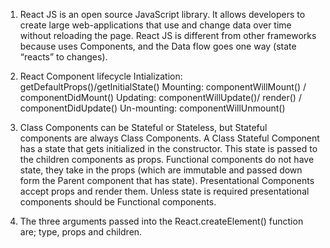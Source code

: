 
1.	React JS is an open source JavaScript library. It allows developers to create large web-applications that use and change data over time without reloading the page. React JS is different from other frameworks because uses Components, and the Data flow goes one way (state “reacts” to changes). 

2.	 React Component lifecycle
Intialization: getDefaultProps()/getInitialState()
Mounting: componentWillMount()  / componentDidMount()
Updating: componentWillUpdate()/ render() / componentDidUpdate()
Un-mounting: componentWillUnmount()


3.	Class Components can be Stateful or Stateless, but Stateful components are always Class Components. A Class Stateful Component has a state that gets initialized in the constructor. This state is passed to the children components as props.
Functional components do not have state, they take in the props (which are immutable and passed down form the Parent component that has state). Presentational Components accept props and render them. Unless state is required presentational components should be Functional components.

4.	The three arguments passed into the React.createElement() function are; type, props and children. 
